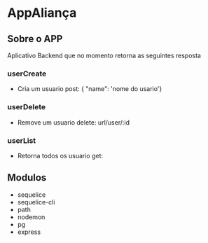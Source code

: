 # AppAliança

## Sobre o APP

Aplicativo Backend que no momento retorna as seguintes resposta

### userCreate
- Cria um usuario post: { "name": 'nome do usario'}

### userDelete
- Remove um usuario delete: url/user/:id

### userList 
- Retorna todos os usuario get: 


## Modulos
- sequelice
- sequelice-cli
- path
- nodemon
- pg
- express